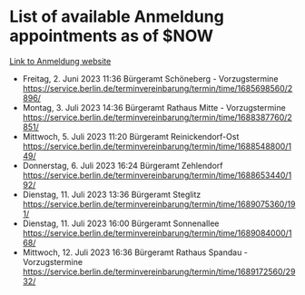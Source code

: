 # List of available Anmeldung appointments as of $NOW
[Link to Anmeldung website](https://service.berlin.de/terminvereinbarung/termin/tag.php?termin=1&anliegen[]=120686&dienstleisterlist=122210,122217,327316,122219,327312,122227,327314,122231,327346,122243,327348,122254,122252,329742,122260,329745,122262,329748,122271,327278,122273,327274,122277,327276,330436,122280,327294,122282,327290,122284,327292,122291,327270,122285,327266,122286,327264,122296,327268,150230,329760,122297,327286,122294,327284,122312,329763,122314,329775,122304,327330,122311,327334,122309,327332,317869,122281,327352,122279,329772,122283,122276,327324,122274,327326,122267,329766,122246,327318,122251,327320,122257,327322,122208,327298,122226,327300&herkunft=http%3A%2F%2Fservice.berlin.de%2Fdienstleistung%2F120686%2F)
- Freitag, 2. Juni 2023 11:36 Bürgeramt Schöneberg - Vorzugstermine https://service.berlin.de/terminvereinbarung/termin/time/1685698560/2896/
- Montag, 3. Juli 2023 14:36 Bürgeramt Rathaus Mitte - Vorzugstermine https://service.berlin.de/terminvereinbarung/termin/time/1688387760/2851/
- Mittwoch, 5. Juli 2023 11:20 Bürgeramt Reinickendorf-Ost https://service.berlin.de/terminvereinbarung/termin/time/1688548800/149/
- Donnerstag, 6. Juli 2023 16:24 Bürgeramt Zehlendorf https://service.berlin.de/terminvereinbarung/termin/time/1688653440/192/
- Dienstag, 11. Juli 2023 13:36 Bürgeramt Steglitz https://service.berlin.de/terminvereinbarung/termin/time/1689075360/191/
- Dienstag, 11. Juli 2023 16:00 Bürgeramt Sonnenallee https://service.berlin.de/terminvereinbarung/termin/time/1689084000/168/
- Mittwoch, 12. Juli 2023 16:36 Bürgeramt Rathaus Spandau - Vorzugstermine https://service.berlin.de/terminvereinbarung/termin/time/1689172560/2932/
